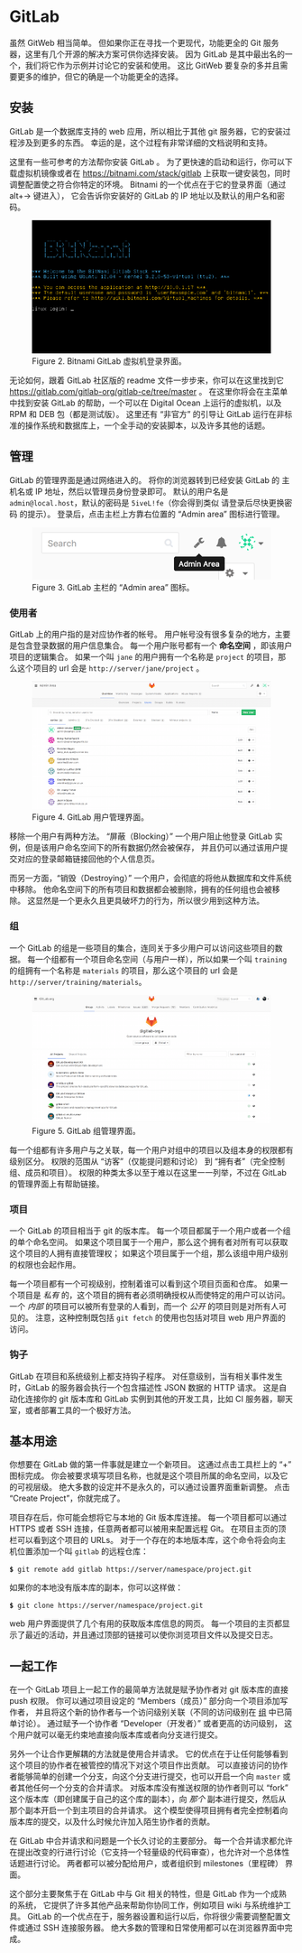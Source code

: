 

# GitLab

<p>
虽然 GitWeb 相当简单。
但如果你正在寻找一个更现代，功能更全的 Git 服务器，这里有几个开源的解决方案可供你选择安装。
因为 GitLab 是其中最出名的一个，我们将它作为示例并讨论它的安装和使用。
这比 GitWeb 要复杂的多并且需要更多的维护，但它的确是一个功能更全的选择。</p>


## 安装

<p>GitLab 是一个数据库支持的 web 应用，所以相比于其他 git 服务器，它的安装过程涉及到更多的东西。
幸运的是，这个过程有非常详细的文档说明和支持。</p>
<p>这里有一些可参考的方法帮你安装 GitLab 。
为了更快速的启动和运行，你可以下载虚拟机镜像或者在 <a href="https://bitnami.com/stack/gitlab" class="link">https://bitnami.com/stack/gitlab</a>
上获取一键安装包，同时调整配置使之符合你特定的环境。
Bitnami 的一个优点在于它的登录界面（通过 alt+→ 键进入），
它会告诉你安装好的 GitLab 的 IP 地址以及默认的用户名和密码。</p>
<figure id="bitnami" class="image">
<div class="content">
<img src="../images/bitnami.png" alt="Bitnami GitLab 虚拟机登录界面。">
</div>
<figcaption>Figure 2. Bitnami GitLab 虚拟机登录界面。</figcaption>
</figure>
<p>无论如何，跟着 GitLab 社区版的 readme 文件一步步来，你可以在这里找到它 <a href="https://gitlab.com/gitlab-org/gitlab-ce/tree/master" class="link">https://gitlab.com/gitlab-org/gitlab-ce/tree/master</a> 。
在这里你将会在主菜单中找到安装 GitLab 的帮助，一个可以在 Digital Ocean 上运行的虚拟机，以及 RPM 和 DEB 包（都是测试版）。
这里还有 “非官方” 的引导让 GitLab 运行在非标准的操作系统和数据库上，一个全手动的安装脚本，以及许多其他的话题。</p>



## 管理

<p>GitLab 的管理界面是通过网络进入的。
将你的浏览器转到已经安装 GitLab 的 主机名或 IP 地址，然后以管理员身份登录即可。
默认的用户名是 <code class="literal">admin@local.host</code>，默认的密码是 <code class="literal">5iveL!fe</code>（你会得到类似 请登录后尽快更换密码 的提示）。
登录后，点击主栏上方靠右位置的 “Admin area” 图标进行管理。</p>
<figure id="gitlab_menu" class="image">
<div class="content">
<img src="../images/gitlab-menu.png" alt="GitLab 主栏的 “Admin area” 图标。">
</div>
<figcaption>Figure 3. GitLab 主栏的 “Admin area” 图标。</figcaption>
</figure>


### 使用者

<p>GitLab 上的用户指的是对应协作者的帐号。
用户帐号没有很多复杂的地方，主要是包含登录数据的用户信息集合。
每一个用户账号都有一个 <strong>命名空间</strong> ，即该用户项目的逻辑集合。
如果一个叫 <code class="literal">jane</code> 的用户拥有一个名称是 <code class="literal">project</code> 的项目，那么这个项目的 url 会是 <code class="literal">http://server/jane/project</code> 。</p>
<figure id="gitlab_users" class="image">
<div class="content">
<img src="../images/gitlab-users.png" alt=".GitLab 用户管理界面。">
</div>
<figcaption>Figure 4. GitLab 用户管理界面。</figcaption>
</figure>
<p>移除一个用户有两种方法。
“屏蔽（Blocking）” 一个用户阻止他登录 GitLab 实例，但是该用户命名空间下的所有数据仍然会被保存，
并且仍可以通过该用户提交对应的登录邮箱链接回他的个人信息页。</p>
<p>而另一方面，“销毁（Destroying）” 一个用户，会彻底的将他从数据库和文件系统中移除。
他命名空间下的所有项目和数据都会被删除，拥有的任何组也会被移除。
这显然是一个更永久且更具破坏力的行为，所以很少用到这种方法。</p>



### 组

<p>一个 GitLab 的组是一些项目的集合，连同关于多少用户可以访问这些项目的数据。
每一个组都有一个项目命名空间（与用户一样），所以如果一个叫 <code class="literal">training</code>
的组拥有一个名称是 <code class="literal">materials</code> 的项目，那么这个项目的 url 会是 <code class="literal">http://server/training/materials</code>。</p>
<figure id="gitlab_groups" class="image">
<div class="content">
<img src="../images/gitlab-groups.png" alt="GitLab 组管理界面。">
</div>
<figcaption>Figure 5. GitLab 组管理界面。</figcaption>
</figure>
<p>每一个组都有许多用户与之关联，每一个用户对组中的项目以及组本身的权限都有级别区分。
权限的范围从 “访客”（仅能提问题和讨论） 到 “拥有者”（完全控制组、成员和项目）。
权限的种类太多以至于难以在这里一一列举，不过在 GitLab 的管理界面上有帮助链接。</p>



### 项目

<p>一个 GitLab 的项目相当于 git 的版本库。
每一个项目都属于一个用户或者一个组的单个命名空间。
如果这个项目属于一个用户，那么这个拥有者对所有可以获取这个项目的人拥有直接管理权；
如果这个项目属于一个组，那么该组中用户级别的权限也会起作用。</p>
<p>每一个项目都有一个可视级别，控制着谁可以看到这个项目页面和仓库。
如果一个项目是 <em>私有</em> 的，这个项目的拥有者必须明确授权从而使特定的用户可以访问。
一个 <em>内部</em> 的项目可以被所有登录的人看到，而一个 <em>公开</em> 的项目则是对所有人可见的。
注意，这种控制既包括 <code class="literal">git fetch</code> 的使用也包括对项目 web 用户界面的访问。</p>



### 钩子

<p>GitLab 在项目和系统级别上都支持钩子程序。
对任意级别，当有相关事件发生时，GitLab 的服务器会执行一个包含描述性 JSON 数据的 HTTP 请求。
这是自动化连接你的 git 版本库和 GitLab 实例到其他的开发工具，比如 CI 服务器，聊天室，或者部署工具的一个极好方法。</p>




## 基本用途

<p>你想要在 GitLab 做的第一件事就是建立一个新项目。
这通过点击工具栏上的 “+” 图标完成。
你会被要求填写项目名称，也就是这个项目所属的命名空间，以及它的可视层级。
绝大多数的设定并不是永久的，可以通过设置界面重新调整。
点击 “Create Project”，你就完成了。</p>
<p>项目存在后，你可能会想将它与本地的 Git 版本库连接。
每一个项目都可以通过 HTTPS 或者 SSH 连接，任意两者都可以被用来配置远程 Git。
在项目主页的顶栏可以看到这个项目的 URLs。
对于一个存在的本地版本库，这个命令将会向主机位置添加一个叫 <code class="literal">gitlab</code> 的远程仓库：</p>

<pre class="language-bash"><code><span style="font-weight: bold">$</span> git remote add gitlab https://server/namespace/project.git</code></pre>
<p>如果你的本地没有版本库的副本，你可以这样做：</p>

<pre class="language-bash"><code><span style="font-weight: bold">$</span> git clone https://server/namespace/project.git</code></pre>
<p>web 用户界面提供了几个有用的获取版本库信息的网页。
每一个项目的主页都显示了最近的活动，并且通过顶部的链接可以使你浏览项目文件以及提交日志。</p>



## 一起工作

<p>在一个 GitLab 项目上一起工作的最简单方法就是赋予协作者对 git 版本库的直接 push 权限。
你可以通过项目设定的 “Members（成员）” 部分向一个项目添加写作者，
并且将这个新的协作者与一个访问级别关联（不同的访问级别在 <a id="xref-_gitlab_groups_section" href="#_gitlab_groups_section" class="xref">组</a> 中已简单讨论）。
通过赋予一个协作者 “Developer（开发者）” 或者更高的访问级别，
这个用户就可以毫无约束地直接向版本库或者向分支进行提交。</p>
<p>另外一个让合作更解耦的方法就是使用合并请求。
它的优点在于让任何能够看到这个项目的协作者在被管控的情况下对这个项目作出贡献。
可以直接访问的协作者能够简单的创建一个分支，向这个分支进行提交，也可以开启一个向 <code class="literal">master</code> 或者其他任何一个分支的合并请求。
对版本库没有推送权限的协作者则可以 “fork” 这个版本库（即创建属于自己的这个库的副本），向 <em>那个</em> 副本进行提交，然后从那个副本开启一个到主项目的合并请求。
这个模型使得项目拥有者完全控制着向版本库的提交，以及什么时候允许加入陌生协作者的贡献。</p>
<p>在 GitLab 中合并请求和问题是一个长久讨论的主要部分。
每一个合并请求都允许在提出改变的行进行讨论（它支持一个轻量级的代码审查），也允许对一个总体性话题进行讨论。
两者都可以被分配给用户，或者组织到 milestones（里程碑） 界面。</p>
<p>这个部分主要聚焦于在 GitLab 中与 Git 相关的特性，但是 GitLab 作为一个成熟的系统，
它提供了许多其他产品来帮助你协同工作，例如项目 wiki 与系统维护工具。
GitLab 的一个优点在于，服务器设置和运行以后，你将很少需要调整配置文件或通过 SSH 连接服务器。
绝大多数的管理和日常使用都可以在浏览器界面中完成。</p>

